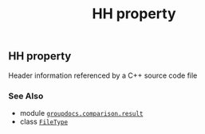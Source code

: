 ﻿---
title: HH property
second_title: GroupDocs.Comparison for Python via .NET API References
description: 
type: docs
url: /python-net/groupdocs.comparison.result/filetype/hh/
is_root: false
weight: 570
---

## HH property


Header information referenced by a C++ source code file

### See Also
* module [`groupdocs.comparison.result`](../../)
* class [`FileType`](/comparison/python-net/groupdocs.comparison.result/filetype)
